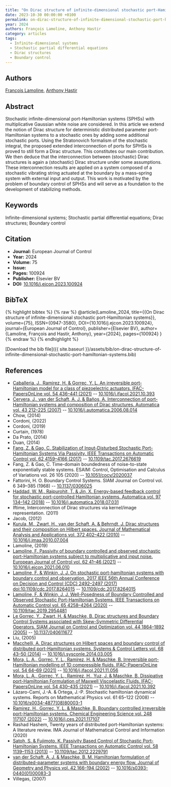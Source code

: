 ```yaml
---
title: "On Dirac structure of infinite-dimensional stochastic port-Hamiltonian systems"
date: 2023-10-30 00:00:00 +0100
permalink: on-dirac-structure-of-infinite-dimensional-stochastic-port-hamiltonian-systems
year: 2024
authors: François Lamoline, Anthony Hastir
category: articles
tags:
  - Infinite-dimensional systems
  - Stochastic partial differential equations
  - Dirac structures
  - Boundary control
---
```

 
## Authors
[François Lamoline](authors/francois-lamoline), [Anthony Hastir](authors/anthony-hastir)
 
## Abstract
Stochastic infinite-dimensional port-Hamiltonian systems (SPHSs) with multiplicative Gaussian white noise are considered. In this article we extend the notion of Dirac structure for deterministic distributed parameter port-Hamiltonian systems to a stochastic ones by adding some additional stochastic ports. Using the Stratonovich formalism of the stochastic integral, the proposed extended interconnection of ports for SPHSs is proved to still form a Dirac structure. This constitutes our main contribution. We then deduce that the interconnection between (stochastic) Dirac structures is again a (stochastic) Dirac structure under some assumptions. These interconnection results are applied on a system composed of a stochastic vibrating string actuated at the boundary by a mass–spring system with external input and output. This work is motivated by the problem of boundary control of SPHSs and will serve as a foundation to the development of stabilizing methods.
 
## Keywords
Infinite-dimensional systems; Stochastic partial differential equations; Dirac structures; Boundary control
 
## Citation
- **Journal:** European Journal of Control
- **Year:** 2024
- **Volume:** 75
- **Issue:** 
- **Pages:** 100924
- **Publisher:** Elsevier BV
- **DOI:** [10.1016/j.ejcon.2023.100924](https://doi.org/10.1016/j.ejcon.2023.100924)
 
## BibTeX
{% highlight bibtex %}
{% raw %}
@article{Lamoline_2024,
  title={{On Dirac structure of infinite-dimensional stochastic port-Hamiltonian systems}},
  volume={75},
  ISSN={0947-3580},
  DOI={10.1016/j.ejcon.2023.100924},
  journal={European Journal of Control},
  publisher={Elsevier BV},
  author={Lamoline, François and Hastir, Anthony},
  year={2024},
  pages={100924}
}
{% endraw %}
{% endhighlight %}
 
[Download the bib file]({{ site.baseurl }}/assets/bib/on-dirac-structure-of-infinite-dimensional-stochastic-port-hamiltonian-systems.bib)
 
## References
- [Caballeria, J., Ramirez, H. & Gorrec, Y. L. An irreversible port-Hamiltonian model for a class of piezoelectric actuators. IFAC-PapersOnLine vol. 54 436–441 (2021)](an-irreversible-port-hamiltonian-model-for-a-class-of-piezoelectric-actuators) -- [10.1016/j.ifacol.2021.10.393](https://doi.org/10.1016/j.ifacol.2021.10.393)
- [Cervera, J., van der Schaft, A. J. & Baños, A. Interconnection of port-Hamiltonian systems and composition of Dirac structures. Automatica vol. 43 212–225 (2007)](interconnection-of-port-hamiltonian-systems-and-composition-of-dirac-structures) -- [10.1016/j.automatica.2006.08.014](https://doi.org/10.1016/j.automatica.2006.08.014)
- Chow, (2014)
- Cordoni, (2022)
- Cordoni, (2019)
- Curtain, (1978)
- Da Prato, (2014)
- Duan, (2014)
- [Fang, Z. & Gao, C. Stabilization of Input-Disturbed Stochastic Port-Hamiltonian Systems Via Passivity. IEEE Transactions on Automatic Control vol. 62 4159–4166 (2017)](stabilization-of-input-disturbed-stochastic-port-hamiltonian-systems-via-passivity) -- [10.1109/tac.2017.2676619](https://doi.org/10.1109/tac.2017.2676619)
- Fang, Z. & Gao, C. Time-domain boundedness of noise-to-state exponentially stable systems. ESAIM: Control, Optimisation and Calculus of Variations vol. 26 105 (2020) -- [10.1051/cocv/2020037](https://doi.org/10.1051/cocv/2020037)
- Fattorini, H. O. Boundary Control Systems. SIAM Journal on Control vol. 6 349–385 (1968) -- [10.1137/0306025](https://doi.org/10.1137/0306025)
- [Haddad, W. M., Rajpurohit, T. & Jin, X. Energy-based feedback control for stochastic port-controlled Hamiltonian systems. Automatica vol. 97 134–142 (2018)](energy-based-feedback-control-for-stochastic-port-controlled-hamiltonian-systems) -- [10.1016/j.automatica.2018.07.031](https://doi.org/10.1016/j.automatica.2018.07.031)
- Iftime, Interconnection of Dirac structures via kernel/image representation. (2011)
- Jacob, (2012)
- [Kurula, M., Zwart, H., van der Schaft, A. & Behrndt, J. Dirac structures and their composition on Hilbert spaces. Journal of Mathematical Analysis and Applications vol. 372 402–422 (2010)](dirac-structures-and-their-composition-on-hilbert-spaces) -- [10.1016/j.jmaa.2010.07.004](https://doi.org/10.1016/j.jmaa.2010.07.004)
- Lamoline, (2019)
- [Lamoline, F. Passivity of boundary controlled and observed stochastic port-Hamiltonian systems subject to multiplicative and input noise. European Journal of Control vol. 62 41–46 (2021)](passivity-of-boundary-controlled-and-observed-stochastic-port-hamiltonian-systems-subject-to-multiplicative-and-input-noise) -- [10.1016/j.ejcon.2021.06.010](https://doi.org/10.1016/j.ejcon.2021.06.010)
- [Lamoline, F. & Winkin, J. J. On stochastic port-hamiltonian systems with boundary control and observation. 2017 IEEE 56th Annual Conference on Decision and Control (CDC) 2492–2497 (2017) doi:10.1109/cdc.2017.8264015](on-stochastic-port-hamiltonian-systems-with-boundary-control-and-observation) -- [10.1109/cdc.2017.8264015](https://doi.org/10.1109/cdc.2017.8264015)
- [Lamoline, F. & Winkin, J. J. Well-Posedness of Boundary Controlled and Observed Stochastic Port-Hamiltonian Systems. IEEE Transactions on Automatic Control vol. 65 4258–4264 (2020)](well-posedness-of-boundary-controlled-and-observed-stochastic-port-hamiltonian-systems) -- [10.1109/tac.2019.2954481](https://doi.org/10.1109/tac.2019.2954481)
- [Le Gorrec, Y., Zwart, H. & Maschke, B. Dirac structures and Boundary Control Systems associated with Skew-Symmetric Differential Operators. SIAM Journal on Control and Optimization vol. 44 1864–1892 (2005)](dirac-structures-and-boundary-control-systems-associated-with-skew-symmetric-differential-operators) -- [10.1137/040611677](https://doi.org/10.1137/040611677)
- Liu, (2005)
- [Macchelli, A. Dirac structures on Hilbert spaces and boundary control of distributed port-Hamiltonian systems. Systems &amp; Control Letters vol. 68 43–50 (2014)](dirac-structures-on-hilbert-spaces-and-boundary-control-of-distributed-port-hamiltonian-systems) -- [10.1016/j.sysconle.2014.03.005](https://doi.org/10.1016/j.sysconle.2014.03.005)
- [Mora, L. A., Gorrec, Y. L., Ramírez, H. & Maschke, B. Irreversible port-Hamiltonian modelling of 1D compressible fluids. IFAC-PapersOnLine vol. 54 64–69 (2021)](irreversible-port-hamiltonian-modelling-of-1d-compressible-fluids) -- [10.1016/j.ifacol.2021.11.056](https://doi.org/10.1016/j.ifacol.2021.11.056)
- [Mora, L. A., Gorrec, Y. L., Ramirez, H., Yuz, J. & Maschke, B. Dissipative port-Hamiltonian Formulation of Maxwell Viscoelastic Fluids. IFAC-PapersOnLine vol. 54 430–435 (2021)](dissipative-port-hamiltonian-formulation-of-maxwell-viscoelastic-fluids) -- [10.1016/j.ifacol.2021.10.392](https://doi.org/10.1016/j.ifacol.2021.10.392)
- Lázaro-Camí, J.-A. & Ortega, J.-P. Stochastic hamiltonian dynamical systems. Reports on Mathematical Physics vol. 61 65–122 (2008) -- [10.1016/s0034-4877(08)80003-1](https://doi.org/10.1016/s0034-4877(08)80003-1)
- [Ramirez, H., Gorrec, Y. L. & Maschke, B. Boundary controlled irreversible port-Hamiltonian systems. Chemical Engineering Science vol. 248 117107 (2022)](boundary-controlled-irreversible-port-hamiltonian-systems) -- [10.1016/j.ces.2021.117107](https://doi.org/10.1016/j.ces.2021.117107)
- Rashad Hashem, Twenty years of distributed port-Hamiltonian systems: A literature review. IMA Journal of Mathematical Control and Information (2020)
- [Satoh, S. & Fujimoto, K. Passivity Based Control of Stochastic Port-Hamiltonian Systems. IEEE Transactions on Automatic Control vol. 58 1139–1153 (2013)](passivity-based-control-of-stochastic-port-hamiltonian-systems) -- [10.1109/tac.2012.2229791](https://doi.org/10.1109/tac.2012.2229791)
- [van der Schaft, A. J. & Maschke, B. M. Hamiltonian formulation of distributed-parameter systems with boundary energy flow. Journal of Geometry and Physics vol. 42 166–194 (2002)](hamiltonian-formulation-of-distributed-parameter-systems-with-boundary-energy-flow) -- [10.1016/s0393-0440(01)00083-3](https://doi.org/10.1016/s0393-0440(01)00083-3)
- Villegas, (2007)

